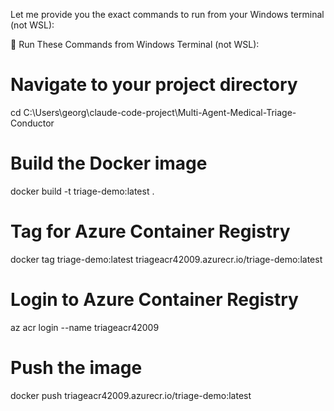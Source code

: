  Let me provide you the exact commands to run from your Windows terminal (not WSL):

  🐳 Run These Commands from Windows Terminal (not WSL):

  # Navigate to your project directory
  cd C:\Users\georg\claude-code-project\Multi-Agent-Medical-Triage-Conductor

  # Build the Docker image
  docker build -t triage-demo:latest .

  # Tag for Azure Container Registry
  docker tag triage-demo:latest triageacr42009.azurecr.io/triage-demo:latest

  # Login to Azure Container Registry
  az acr login --name triageacr42009

  # Push the image
  docker push triageacr42009.azurecr.io/triage-demo:latest